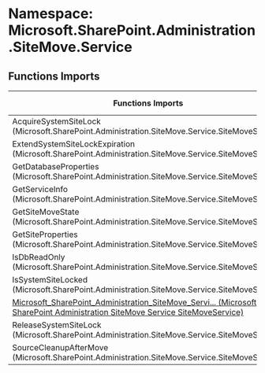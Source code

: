 # Namespace: Microsoft.SharePoint.Administration.SiteMove.Service

## Functions Imports

Functions Imports | SPO | SP 2019 | SP 2016 | SP 2013
----------|:---:|:-------:|:-------:|:-------:
AcquireSystemSiteLock (Microsoft.SharePoint.Administration.SiteMove.Service.SiteMoveService) | ✅ | ❌ | ❌ | ❌
ExtendSystemSiteLockExpiration (Microsoft.SharePoint.Administration.SiteMove.Service.SiteMoveService) | ✅ | ❌ | ❌ | ❌
GetDatabaseProperties (Microsoft.SharePoint.Administration.SiteMove.Service.SiteMoveService) | ✅ | ❌ | ❌ | ❌
GetServiceInfo (Microsoft.SharePoint.Administration.SiteMove.Service.SiteMoveService) | ✅ | ❌ | ❌ | ❌
GetSiteMoveState (Microsoft.SharePoint.Administration.SiteMove.Service.SiteMoveService) | ✅ | ❌ | ❌ | ❌
GetSiteProperties (Microsoft.SharePoint.Administration.SiteMove.Service.SiteMoveService) | ✅ | ❌ | ❌ | ❌
IsDbReadOnly (Microsoft.SharePoint.Administration.SiteMove.Service.SiteMoveService) | ✅ | ❌ | ❌ | ❌
IsSystemSiteLocked (Microsoft.SharePoint.Administration.SiteMove.Service.SiteMoveService) | ✅ | ❌ | ❌ | ❌
[<span title="Microsoft_SharePoint_Administration_SiteMove_Service_SiteMoveService">Microsoft_SharePoint_Administration_SiteMove_Servi...</span> (Microsoft SharePoint Administration SiteMove Service SiteMoveService)](./Functions/Microsoft_SharePoint_Administration_SiteMove_Service_SiteMoveService.md) | ✅ | ❌ | ❌ | ❌
ReleaseSystemSiteLock (Microsoft.SharePoint.Administration.SiteMove.Service.SiteMoveService) | ✅ | ❌ | ❌ | ❌
SourceCleanupAfterMove (Microsoft.SharePoint.Administration.SiteMove.Service.SiteMoveService) | ✅ | ❌ | ❌ | ❌
